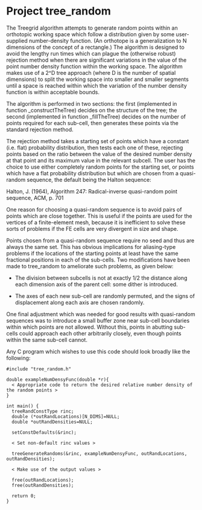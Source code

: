 Project tree_random
===================

The Treegrid algorithm attempts to generate random points within an orthotopic working space which follow a distribution given by some user-supplied number-density function. (An orthotope is a generalization to N dimensions of the concept of a rectangle.) The algorithm is designed to avoid the lengthy run times which can plague the (otherwise robust) rejection method when there are significant variations in the value of the point number density function within the working space. The algorithm makes use of a 2^D tree approach (where D is the number of spatial dimensions) to split the working space into smaller and smaller segments until a space is reached within which the variation of the number density function is within acceptable bounds.

The algorithm is performed in two sections: the first (implemented in function _constructTheTree) decides on the structure of the tree; the second (implemented in function _fillTheTree) decides on the number of points required for each sub-cell, then generates these points via the standard rejection method.

The rejection method takes a starting set of points which have a constant (i.e. flat) probability distribution, then tests each one of these, rejecting points based on the ratio between the value of the desired number density at that point and its maximum value in the relevant subcell. The user has the choice to use either completely random points for the starting set, or points which have a flat probability distribution but which are chosen from a quasi-random sequence, the default being the Halton sequence:

  Halton, J. (1964), Algorithm 247: Radical-inverse quasi-random point sequence, ACM, p. 701

One reason for choosing a quasi-random sequence is to avoid pairs of points which are close together. This is useful if the points are used for the vertices of a finite-element mesh, because it is inefficient to solve these sorts of problems if the FE cells are very divergent in size and shape.

Points chosen from a quasi-random sequence require no seed and thus are always the same set. This has obvious implications for aliasing-type problems if the locations of the starting points at least have the same fractional positions in each of the sub-cells. Two modifications have been made to tree_random to ameliorate such problems, as given below:

  - The division between subcells is not at exactly 1/2 the distance along each dimension axis of the parent cell: some dither is introduced.

  - The axes of each new sub-cell are randomly permuted, and the signs of displacement along each axis are chosen randomly.

One final adjustment which was needed for good results with quasi-random sequences was to introduce a small buffer zone near sub-cell boundaries within which points are not allowed. Without this, points in abutting sub-cells could approach each other arbitrarily closely, even though points within the same sub-cell cannot.

Any C program which wishes to use this code should look broadly like the following:

```
#include "tree_random.h"

double exampleNumDensyFunc(double *r){
  < Appropriate code to return the desired relative number density of the random points >
}

int main() {
  treeRandConstType rinc;
  double (*outRandLocations)[N_DIMS]=NULL;
  double *outRandDensities=NULL;

  setConstDefaults(&rinc);

  < Set non-default rinc values >

  treeGenerateRandoms(&rinc, exampleNumDensyFunc, outRandLocations, outRandDensities);

  < Make use of the output values >

  free(outRandLocations);
  free(outRandDensities);

  return 0;
}
```

